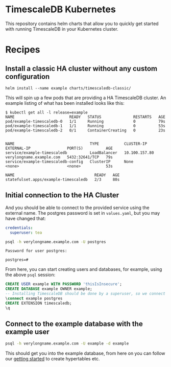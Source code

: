# TimescaleDB Kubernetes

This repository contains helm charts that allow you to quickly get started with running TimescaleDB in your Kubernetes
cluster.

# Recipes

## Install a classic HA cluster without any custom configuration
```
helm install --name example charts/timescaledb-classic/
```

This will spin up a few pods that are providing a HA TimescaleDB cluster. An example listing of what has been installed
looks like this:

```
$ kubectl get all -l release=example
NAME                        READY   STATUS              RESTARTS   AGE
pod/example-timescaledb-0   1/1     Running             0          79s
pod/example-timescaledb-1   1/1     Running             0          53s
pod/example-timescaledb-2   0/1     ContainerCreating   0          23s


NAME                                 TYPE           CLUSTER-IP      EXTERNAL-IP                PORT(S)          AGE
service/example-timescaledb          LoadBalancer   10.100.157.80   verylongname.example.com   5432:32641/TCP   79s
service/example-timescaledb-config   ClusterIP      None            <none>                     <none>           53s

NAME                                   READY   AGE
statefulset.apps/example-timescaledb   2/3     80s
```

## Initial connection to the HA Cluster
And you should be able to connect to the provided service using the external name.
The postgres password is set in `values.yaml`, but you may have changed that:
```yaml
credentials:
  superuser: tea
```
```bash
psql -h verylongname.example.com -U postgres
```
```
Password for user postgres: 

postgres=#
```

From here, you can start creating users and databases, for example, using the above `psql` session:
```sql
CREATE USER example WITH PASSWORD 'thisIsInsecure';
CREATE DATABASE example OWNER example;
-- Installing TimescaleDB should be done by a superuser, so we connect to the new db and install it
\connect example postgres
CREATE EXTENSION timescaledb;
\q
```

## Connect to the example database with the example user
```bash
psql -h verylongname.example.com -U example -d example
```
This should get you into the example database, from here on you can follow
our [getting started](https://docs.timescale.com/latest/getting-started/creating-hypertables) to create hypertables etc.